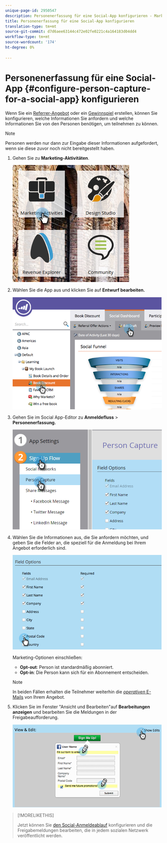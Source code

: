 ```yaml
---
unique-page-id: 2950547
description: Personenerfassung für eine Social-App konfigurieren - Marketing Docs - Produktdokumentation
title: Personenerfassung für eine Social-App konfigurieren
translation-type: tm+mt
source-git-commit: d7d6aee63144c472e02fe0221c4a164183d04dd4
workflow-type: tm+mt
source-wordcount: '174'
ht-degree: 0%

---
```



# Personenerfassung für eine Social-App {#configure-person-capture-for-a-social-app} konfigurieren

Wenn Sie ein [Referrer-Angebot](../../../../product-docs/demand-generation/social/referral-offers/create-a-referral-offer.md) oder ein [Gewinnspiel](../../../../product-docs/demand-generation/social/sweepstakes/create-sweepstakes.md) erstellen, können Sie konfigurieren, welche Informationen Sie anfordern und welche Informationen Sie von den Personen benötigen, um teilnehmen zu können.

>[!NOTE]
>
>Personen werden nur dann zur Eingabe dieser Informationen aufgefordert, wenn sie diese zuvor noch nicht bereitgestellt haben.

1. Gehen Sie zu **Marketing-Aktivitäten**.

   ![](assets/ma-2.png)

1. Wählen Sie die App aus und klicken Sie auf **Entwurf bearbeiten.**

   ![](assets/image2014-9-22-10-3a57-3a57.png)

1. Gehen Sie im Social App-Editor zu **Anmeldefluss** > **Personenerfassung.**

   ![](assets/three-1.png)

1. Wählen Sie die Informationen aus, die Sie anfordern möchten, und geben Sie die Felder an, die speziell für die Anmeldung bei Ihrem Angebot erforderlich sind.

   ![](assets/image2014-9-22-10-58-24.png)

   Marketing-Optionen einschließen:

   * **Opt-out**: Person ist standardmäßig abonniert.
   * **Opt-in**: Die Person kann sich für ein Abonnement entscheiden.

   >[!NOTE]
   >
   >In beiden Fällen erhalten die Teilnehmer weiterhin die [*operativen* E-Mails](../../../../product-docs/email-marketing/general/functions-in-the-editor/make-an-email-operational.md) von Ihrem Angebot.

1. Klicken Sie im Fenster &quot;Ansicht und Bearbeiten&quot;auf **Bearbeitungen anzeigen** und bearbeiten Sie die Meldungen in der Freigabeaufforderung.

   ![](assets/image2014-9-22-11-3a2-3a56.png)

>[!MORELIKETHIS]
>
>Jetzt können Sie [den Social-Anmeldeablauf](configure-social-sign-up-share-flow.md) konfigurieren und die Freigabemeldungen bearbeiten, die in jedem sozialen Netzwerk veröffentlicht werden.

